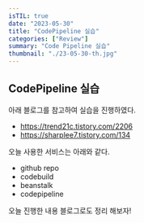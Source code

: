 ```yaml
---
isTIL: true
date: "2023-05-30"
title: "CodePipeline 실습"
categories: ["Review"]
summary: "Code Pipeline 실습"
thumbnail: "./23-05-30-th.jpg"
---
```



## CodePipeline 실습
아래 블로그를 참고하여 실습을 진행하였다.

- https://trend21c.tistory.com/2206
- https://sharplee7.tistory.com/134

오늘 사용한 서비스는 아래와 같다.
- github repo
- codebuild
- beanstalk
- codepipeline


오늘 진행한 내용 블로그로도 정리 해보자!




